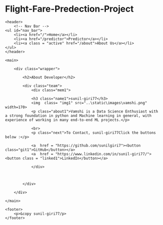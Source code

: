 # Flight-Fare-Predection-Project
<!DOCTYPE html>
<html lang="en">
<head>
    <meta charset="UTF-8">
    <meta http-equiv="X-UA-Compatible" content="IE=edge">
    <meta name="viewport" content="width=device-width, initial-scale=1.0">
    <title>About the Developer</title>
    <link rel="stylesheet" href="..\static\styles3.css">
</head>
<body>
     
    <header> 
        <!-- Nav Bar -->
    <ul id="nav_bar">
        <li><a href="/">Home</a></li>
        <li><a href="/predictor">Predictor</a></li>
        <li><a class = "active" href="/about">About Us</a></li>
    </ul>
    </header>

    <main>
        
        <div class="wrapper">

            <h2>About Developer</h2>
            
            <div class="team">
                <div class="mem1">
            
                <h3 class="name1">sunil-giri77</h3>
                <img  class= "img1" src="..\static\images\vamshi.png" width=170>
                <p class="about1">Vamshi is a Data Science Enthusiast with a strong foundation in python and Machine learning in general, with experience of working in many end-to-end ML projects.</p>

                <br> 
                <p class="next">To Contact, sunil-giri77Click the buttons below :</p>
                
                <a  href = "https://github.com/sunilgiri7"><button class="git1">GitHub</button></a>
                <a  href = "https://www.linkedin.com/in/sunil-giri77/"><button class = "linked1">LinkedIn</button></a>

                </div>
                
               

            </div>

        </div>       

    </main>

    <footer>
        <p>&copy sunil-giri77/p>
    </footer>


</body>
</html>
